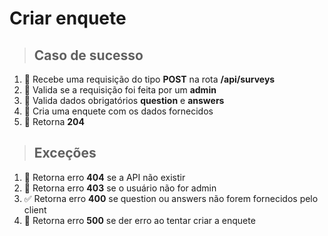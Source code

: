 # Criar enquete

> ## Caso de sucesso

1. 🔴 Recebe uma requisição do tipo **POST** na rota **/api/surveys**
2. 🔴 Valida se a requisição foi feita por um **admin**
3. 🔴 Valida dados obrigatórios **question** e **answers**
4. 🔴 Cria uma enquete com os dados fornecidos
5. 🔴 Retorna **204**

> ## Exceções

1. 🔴 Retorna erro **404** se a API não existir
2. 🔴 Retorna erro **403** se o usuário não for admin
3. ✅ Retorna erro **400** se question ou answers não forem fornecidos pelo client
4. 🔴 Retorna erro **500** se der erro ao tentar criar a enquete
